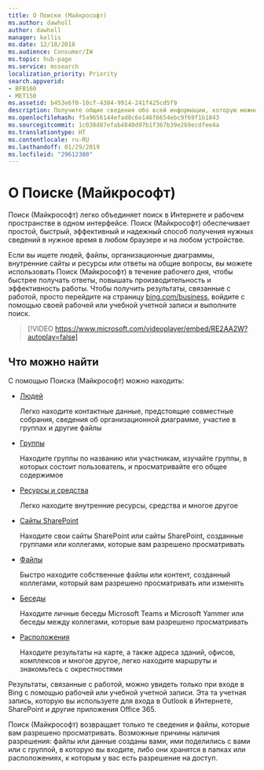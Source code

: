```yaml
---
title: О Поиске (Майкрософт)
ms.author: dawholl
author: dawholl
manager: kellis
ms.date: 12/18/2018
ms.audience: Consumer/IW
ms.topic: hub-page
ms.service: mssearch
localization_priority: Priority
search.appverid:
- BFB160
- MET150
ms.assetid: b453e6f0-10cf-4384-9914-241f425cd5f9
description: Получите общие сведения обо всей информации, которую можно найти при использовании Поиска (Майкрософт)
ms.openlocfilehash: f5a9656144efad8c6e146f6654ebc9f69f1b1843
ms.sourcegitcommit: 1c038d87efab4840d97b1f367b39e2b9ecdfee4a
ms.translationtype: HT
ms.contentlocale: ru-RU
ms.lasthandoff: 01/29/2019
ms.locfileid: "29612380"
---
```

# <a name="about-microsoft-search"></a>О Поиске (Майкрософт)

Поиск (Майкрософт) легко объединяет поиск в Интернете и рабочем пространстве в одном интерфейсе. Поиск (Майкрософт) обеспечивает простой, быстрый, эффективный и надежный способ получения нужных сведений в нужное время в любом браузере и на любом устройстве.
  
Если вы ищете людей, файлы, организационные диаграммы, внутренние сайты и ресурсы или ответы на общие вопросы, вы можете использовать Поиск (Майкрософт) в течение рабочего дня, чтобы быстрее получать ответы, повышать производительность и эффективность работы. Чтобы получить результаты, связанные с работой, просто перейдите на страницу [bing.com/business](https://www.bing.com/business), войдите с помощью своей рабочей или учебной учетной записи и выполните поиск. 
  
> [!VIDEO https://www.microsoft.com/videoplayer/embed/RE2AA2W?autoplay=false]

## <a name="what-you-can-find"></a>Что можно найти
  
С помощью Поиска (Майкрософт) можно находить:
  
- [Людей](find-people-and-groups.md)
    
    Легко находите контактные данные, предстоящие совместные собрания, сведения об организационной диаграмме, участие в группах и другие файлы
    
- [Группы](find-people-and-groups.md)
    
    Находите группы по названию или участникам, изучайте группы, в которых состоит пользователь, и просматривайте его общее содержимое
    
- [Ресурсы и средства](find-resources-tools-and-more.md)
    
    Легко находите внутренние ресурсы, средства и многое другое
    
- [Сайты SharePoint](find-sharepoint-sites.md)
    
    Находите свои сайты SharePoint или сайты SharePoint, созданные группами или коллегами, которые вам разрешено просматривать
    
- [Файлы](find-files.md)
    
    Быстро находите собственные файлы или контент, созданный коллегами, который вам разрешено просматривать или изменять
    
- [Беседы](find-conversations.md)
    
    Находите личные беседы Microsoft Teams и Microsoft Yammer или беседы между коллегами, которые вам разрешено просматривать
    
- [Расположения](find-locations.md)
    
    Находите результаты на карте, а также адреса зданий, офисов, комплексов и многое другое, легко находите маршруты и знакомьтесь с окрестностями    
    
Результаты, связанные с работой, можно увидеть только при входе в Bing с помощью рабочей или учебной учетной записи. Эта та учетная запись, которую вы используете для входа в Outlook в Интернете, SharePoint и другие приложения Office 365.  
  
Поиск (Майкрософт) возвращает только те сведения и файлы, которые вам разрешено просматривать. Возможные причины наличия разрешения: файлы или данные созданы вами, ими поделились с вами или с группой, в которую вы входите, либо они хранятся в папках или расположениях, к которым у вас есть разрешение на доступ.

  

